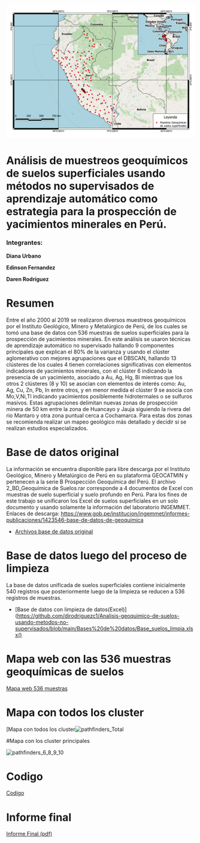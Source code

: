 ![](https://github.com/djrodriguezc1/Analisis-geoquimico-de-suelos-usando-metodos-no-supervisados/blob/main/suelos_peru.png)

# Análisis de muestreos geoquímicos de suelos superficiales usando métodos no supervisados de aprendizaje automático como estrategia para la prospección de yacimientos minerales en Perú.

### Integrantes: 

**Diana Urbano**

**Edinson Fernandez**

**Daren Rodríguez**

# Resumen

Entre el año 2000 al 2019 se realizaron diversos muestreos geoquímicos por el Instituto Geológico, Minero y Metalúrgico de Perú, de los cuales se tomó una base de datos con 536 muestras de suelos superficiales para la prospección de yacimientos minerales.
En este análisis se usaron técnicas de aprendizaje automático no supervisado hallando 9 componentes principales que explican el 80% de la varianza y usando el clúster aglomerativo con mejores agrupaciones que el DBSCAN, hallando 13 clústeres de los cuales 4 tienen correlaciones significativas con elementos indicadores de yacimientos minerales, con el clúster 6 indicando la presencia de un yacimiento, asociado a Au, Ag, Hg, Bi mientras que los otros 2 clústeres (8 y 10) se asocian con elementos de interés como: Au, Ag, Cu, Zn, Pb, In entre otros, y en menor medida el clúster 9 se asocia con Mo,V,Ni,Tl indicando yacimientos posiblemente hidrotermales o se sulfuros masivos. Estas agrupaciones delimitan nuevas zonas de prospección minera de 50 km entre la zona de Huancayo y Jauja siguiendo la rivera del rio Mantaro y otra zona puntual cerca a Cochamarca. Para estas dos zonas se recomienda realizar un mapeo geológico más detallado y decidir si se realizan estudios especializados.

# Base de datos original

La información se encuentra disponible para libre descarga por el Instituto Geológico, Minero y Metalúrgico de Perú en su plataforma GEOCATMIN y pertenecen a la serie B Prospección Geoquímica del Perú.
El archivo 2_BD_Geoquímica de Suelos.rar corresponde a 4 documentos de Excel con muestras de suelo superficial y suelo profundo en Perú. Para los fines de este trabajo se unificaron los Excel de suelos superficiales en un solo documento y usando solamente la información del laboratorio INGEMMET.
Enlaces de descarga: 
https://www.gob.pe/institucion/ingemmet/informes-publicaciones/1423546-base-de-datos-de-geoquimica

* [Archivos base de datos original](https://github.com/djrodriguezc1/Analisis-geoquimico-de-suelos-usando-metodos-no-supervisados/blob/main/Bases%20de%20datos/2_BD_Geoqu%C3%ADmica%20de%20Suelos.rar.rar)

# Base de datos luego del proceso de limpieza

La base de datos unificada de suelos superficiales contiene inicialmente 540 registros que posteriormente luego de la limpieza se reducen a 536 registros de muestras.

* [Base de datos con limpieza de datos(Excel)](https://github.com/djrodriguezc1/Analisis-geoquimico-de-suelos-usando-metodos-no-supervisados/blob/main/Bases%20de%20datos/Base_suelos_limpia.xlsx()

# Mapa web con las 536 muestras geoquímicas de suelos

[Mapa web 536 muestras](https://djrodriguezc1.github.io/Mapa-geoquimico-suelos-Per-/)

# Mapa con todos los cluster

[Mapa con todos los cluster![pathfinders_Total](https://user-images.githubusercontent.com/92902914/192126964-e519b518-fa13-4e46-86a5-ac420be1f990.png)



#Mapa con los cluster principales

![pathfinders_6_8_9_10](https://user-images.githubusercontent.com/92902914/192127060-ea9b3926-f0b7-49a0-8e5d-db3db8ededca.png)

# Codigo

[Codigo]()

# Informe final

[Informe Final (pdf)]()
